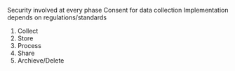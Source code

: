 Security involved at every phase
Consent for data collection
Implementation depends on regulations/standards
1. Collect
2. Store
3. Process
4. Share
5. Archieve/Delete